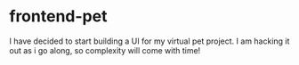 # frontend-pet

I have decided to start building a UI for my virtual pet project. I am hacking it out as i go along, so complexity will come with time!


